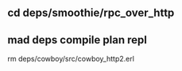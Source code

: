 cd deps/smoothie/rpc_over_http
-----------
mad deps compile plan repl
-----------
rm deps/cowboy/src/cowboy_http2.erl

